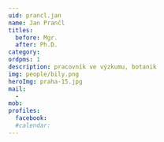 ```yaml
---
uid: prancl.jan
name: Jan Prančl
titles:
  before: Mgr.
  after: Ph.D.
category:
ordpms: 1
description: pracovník ve výzkumu, botanik
img: people/bily.png
heroImg: praha-15.jpg
mail:
  - 
mob:
profiles:
  facebook:
  #calendar: 
---
```

